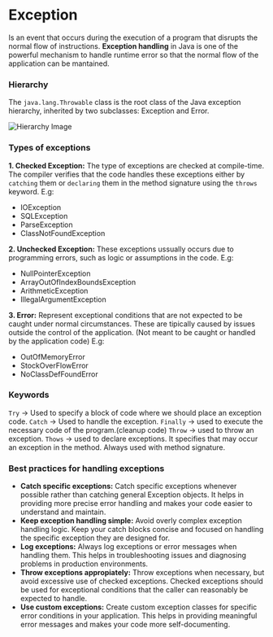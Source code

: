 # Exception
Is an event that occurs during the execution of a program that disrupts the normal flow of instructions.
**Exception handling** in Java is one of the powerful mechanism to handle runtime error so that the normal flow of the application can be mantained.

### Hierarchy
The `java.lang.Throwable` class is the root class of the Java exception hierarchy, inherited by two subclasses: Exception and Error.

![Hierarchy Image](https://d2jdgazzki9vjm.cloudfront.net/core/images/hierarchy-of-exception-handling.png)


### Types of exceptions
**1. Checked Exception:** The type of exceptions are checked at compile-time. The compiler verifies that the code handles these exceptions either by `catching` them or `declaring` them in the method signature using the `throws` keyword.
E.g: 
- IOException
- SQLException
- ParseException
- ClassNotFoundException

**2. Unchecked Exception:** These exceptions ussually occurs due to programming errors, such as logic or assumptions in the code.
E.g:
- NullPointerException
- ArrayOutOfIndexBoundsException
- ArithmeticException
- IllegalArgumentException

**3. Error:** Represent exceptional conditions that are not expected to be caught under normal circumstances. These are tipically caused by issues outside the control of the application.
(Not meant to be caught or handled by the application code)
E.g: 
- OutOfMemoryError
- StockOverFlowError
- NoClassDefFoundError


### Keywords
`Try` -> Used to specify a block of code where we should place an exception code.
`Catch` -> Used to handle the exception.
`Finally` -> used to execute the necessary code of the program.(cleanup code)
`Throw` -> used to throw an exception.
`Thows` -> used to declare exceptions. It specifies that may occur an exception in the method. Always used with method signature.

### Best practices for handling exceptions
- **Catch specific exceptions:** Catch specific exceptions whenever possible rather than catching general Exception objects. It helps in providing more precise error handling and makes your code easier to understand and maintain.
- **Keep exception handling simple:** Avoid overly complex exception handling logic. Keep your catch blocks concise and focused on handling the specific exception they are designed for.
- **Log exceptions:** Always log exceptions or error messages when handling them. This helps in troubleshooting issues and diagnosing problems in production environments.
- **Throw exceptions appropiately:** Throw exceptions when necessary, but avoid excessive use of checked exceptions. Checked exceptions should be used for exceptional conditions that the caller can reasonably be expected to handle.
- **Use custom exceptions:** Create custom exception classes for specific error conditions in your application. This helps in providing meaningful error messages and makes your code more self-documenting.

